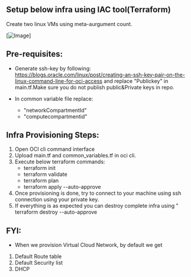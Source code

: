 ## Setup below infra using IAC tool(Terraform)

Create two linux VMs using meta-aurgument count.

[![Image](https://github.com/MultiCloudBootCamp/Oracle/tree/main/BootCamp_Challenges/Day1/images/SolutionArchitect_Design.png)]

## Pre-requisites:

- Generate ssh-key by following:
  https://blogs.oracle.com/linux/post/creating-an-ssh-key-pair-on-the-linux-command-line-for-oci-access
  and replace "Publickey" in main.tf.Make sure you do not publish public&Private keys in repo.

- In common variable file replace:
  - "networkCompartmentId"
  - "computecompartmentid"


## Infra Provisioning Steps:

1. Open OCI cli command interface
2. Upload main.tf and common_variables.tf in oci cli.
3. Execute below terraform commands:
    - terraform init
    - terraform validate
    - terraform plan
    - terraform apply --auto-approve
4. Once provisioning is done, try to connect to your machine using ssh connection using your private key.
5. If everything is as expected you can destroy complete infra using " terraform destroy --auto-approve


## FYI:

- When we provision Virtual Cloud Network, by default we get
1. Default Route table
2. Default Security list
3. DHCP 